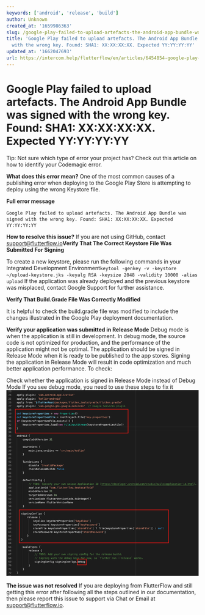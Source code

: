 ```yaml
---
keywords: ['android', 'release', 'build']
author: Unknown
created_at: '1659986363'
slug: /google-play-failed-to-upload-artefacts-the-android-app-bundle-was-signed-with-the-wrong-key-found-sha1-xxxxxxxx-expected-yyyyyyyy
title: 'Google Play failed to upload artefacts. The Android App Bundle was signed
  with the wrong key. Found: SHA1: XX:XX:XX:XX. Expected YY:YY:YY:YY'
updated_at: '1662047693'
url: https://intercom.help/flutterflow/en/articles/6454854-google-play-failed-to-upload-artefacts-the-android-app-bundle-was-signed-with-the-wrong-key-found-sha1-xx-xx-xx-xx-expected-yy-yy-yy-yy
---
```

# Google Play failed to upload artefacts. The Android App Bundle was signed with the wrong key. Found: SHA1: XX:XX:XX:XX. Expected YY:YY:YY:YY

Tip: Not sure which type of error your project has? Check out this article on how to identify your Codemagic error.

**What does this error mean?**
One of the most common causes of a publishing error when deploying to the Google Play Store is attempting to deploy using the wrong Keystore file.

**Full error message**

```
Google Play failed to upload artefacts. The Android App Bundle was signed with the wrong key. Found: SHA1: XX:XX:XX:XX. Expected YY:YY:YY:YY 
```

**How to resolve this issue?**
If you are not using GitHub, contact support@flutterflow.io​
**Verify That The Correct Keystore File Was Submitted For Signing**

To create a new keystore, please run the following commands in your Integrated Development Environment`keytool -genkey -v -keystore ~/upload-keystore.jks -keyalg RSA -keysize 2048 -validity 10000 -alias upload`
If the application was already deployed and the previous keystore was misplaced, contact Google Support for further assistance.

**Verify That Build.Grade File Was Correctly Modified**

It is helpful to check the build.gradle file was modified to include the changes illustrated in the Google Play deployment documentation.

**Verify your application was submitted in Release Mode**
Debug mode is when the application is still in development. In debug mode, the source code is not optimized for production, and the performance of the application might not be optimal. The application should be signed in Release Mode when it is ready to be published to the app stores. Signing the application in Release Mode will result in code optimization and much better application performance. To check:

Check whether the application is signed in Release Mode instead of Debug Mode
If you see debug mode, you need to use these steps to fix it 
![](../assets/20250430121350004885.png)

**The issue was not resolved**
If you are deploying from FlutterFlow and still getting this error after following all the steps outlined in our documentation, then please report this issue to support via Chat or Email at support@flutterflow.io.​
